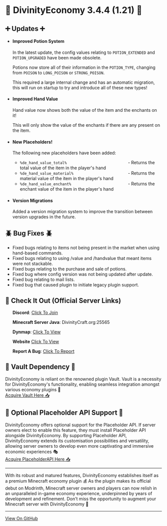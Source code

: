 <h1>🚀 DivinityEconomy 3.4.4 (1.21) 🚀</h1>
<h2>➕ Updates ➕</h2>
<ul>
<li>
    <h4>Improved Potion System</h4>
    <p>In the latest update, the config values relating to <code>POTION_EXTENDED</code> and <code>POTION_UPGRADED</code> have been made obsolete.</p>
    <p>Potions now store all of their information in the <code>POTION_TYPE</code>, changing from <code>POISON</code> to <code>LONG_POISON</code> or <code>STRONG_POISON</code>.</p>
    <p>This required a large internal change and has an automatic migration, this will run on startup to try and introduce all of these new types!</p>
</li>
<li>
    <h4>Improved Hand Value</h4>
    <p>Hand value now shows both the value of the item and the enchants on it!</p>
    <p>This will only show the value of the enchants if there are any present on the item.</p>
</li>
<li>
    <h4>New Placeholders!</h4>
    <p>The following new placeholders have been added:</p>
    <ul>
        <li><code>%de_hand_value_total%                           </code> - Returns the total value of the item in the player's hand</li>
        <li><code>%de_hand_value_material%                        </code> - Returns the material value of the item in the player's hand</li>
        <li><code>%de_hand_value_enchant%                         </code> - Returns the enchant value of the item in the player's hand</li>
    </ul>
</li>
<li>
    <h4>Version Migrations</h4>
    <p>Added a version migration system to improve the transition between version upgrades in the future.</p>
</li>
</ul>
<h2>🪲 Bug Fixes 🪲</h2>
<ul>
    <li>Fixed bugs relating to items not being present in the market when using hand-based commands.</li>
    <li>Fixed bugs relating to using /value and /handvalue that meant items were not stackable.</li>
    <li>Fixed bugs relating to the purchase and sale of potions.</li>
    <li>Fixed bug where config version was not being updated after update.</li>
    <li>Fixed bug relating to mail lists.</li>
    <li>Fixed bug that caused plugin to initiate legacy plugin support.</li>
</ul>
<h2>🚀 Check It Out (Official Server Links)</h2>
<ul>
    <p><strong>Discord</strong>: <a href="https://discord.com/invite/K7DY6UD" target="_blank" rel="noopener noreferrer">Click To Join</a></p>
    <p><strong>Minecraft Server Java</strong>: DivinityCraft.org:25565</p>
    <p><strong>Dynmap</strong>: <a href="http://Play.DivinityCraft.org:25566" target="_blank" rel="noopener noreferrer">Click To View</a></p>
    <p><strong>Website</strong> <a href="http://DivinityCraft.org" target="_blank" rel="noopener noreferrer">Click To View</a></p>
    <p><strong>Report A Bug</strong>: <a href="https://github.com/HTTPStanley/DivinityEconomy/issues" target="_blank" rel="noopener noreferrer">Click To Report</a></p>
</ul>
<h2>💾 Vault Dependency 💾</h2>
<p>DivinityEconomy is reliant on the renowned plugin Vault. Vault is a necessity for DivinityEconomy's functionality, enabling seamless integration amongst various economy plugins 🔁<br><a href="https://www.spigotmc.org/resources/vault.34315/" target="_blank" rel="noopener noreferrer">Acquire Vault Here 📥</a></p>
<h2>🔌 Optional Placeholder API Support 🔌</h2>
<p>DivinityEconomy offers optional support for the Placeholder API. If server owners elect to enable this feature, they must install Placeholder API alongside DivinityEconomy. By supporting Placeholder API, DivinityEconomy extends its customisation possibilities and versatility, allowing server owners to develop even more captivating and immersive economic experiences 🎭<br><a href="https://www.spigotmc.org/resources/placeholderapi.6245" target="_blank" rel="noopener noreferrer">Acquire PlaceholderAPI Here 📥</a></p>
<hr>
<p>With its robust and matured features, DivinityEconomy establishes itself as a premium Minecraft economy plugin 💰 As the plugin makes its official debut on Modrinth, Minecraft server owners and players can now relish in an unparalleled in-game economy experience, underpinned by years of development and refinement. Don't miss the opportunity to augment your Minecraft server with DivinityEconomy 🎉</p>
<hr>
<a href="https://github.com/HTTPStanley/DivinityEconomy" target="_blank" rel="noopener noreferrer">View On GitHub</a>